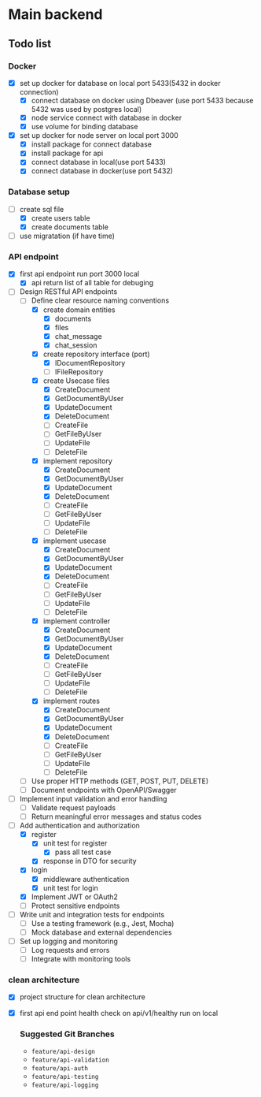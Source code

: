 # Main backend

## Todo list

### Docker
- [x] set up docker for database on local port 5433(5432 in docker connection)
    - [x] connect database on docker using Dbeaver (use port 5433 because 5432 was used by postgres local)
    - [x] node service connect with database in docker
    - [x] use volume for binding database
- [x] set up docker for node server on local port 3000
    - [x] install package for connect database
    - [x] install package for api 
    - [x] connect database in local(use port 5433)
    - [x] connect database in docker(use port 5432)
### Database setup
- [ ] create sql file
    - [x] create users table
    - [x] create documents table
- [ ] use migratation (if have time)
### API endpoint
- [x] first api endpoint run port 3000 local
    - [x] api return list of all table for debuging
- [ ] Design RESTful API endpoints
    - [ ] Define clear resource naming conventions
        - [x] create domain entities
            - [x] documents
            - [x] files
            - [x] chat_message
            - [x] chat_session
        - [x] create repository interface (port)
            - [x] IDocumentRepository
            - [ ] IFileRepository
        - [x] create Usecase files
            - [x] CreateDocument
            - [x] GetDocumentByUser
            - [x] UpdateDocument
            - [x] DeleteDocument
            - [ ] CreateFile
            - [ ] GetFileByUser
            - [ ] UpdateFile
            - [ ] DeleteFile
        - [x] implement repository
            - [x] CreateDocument
            - [x] GetDocumentByUser
            - [x] UpdateDocument
            - [x] DeleteDocument
            - [ ] CreateFile
            - [ ] GetFileByUser
            - [ ] UpdateFile
            - [ ] DeleteFile
        - [x] implement usecase
            - [x] CreateDocument
            - [x] GetDocumentByUser
            - [x] UpdateDocument
            - [x] DeleteDocument
            - [ ] CreateFile
            - [ ] GetFileByUser
            - [ ] UpdateFile
            - [ ] DeleteFile
        - [x] implement controller
            - [x] CreateDocument
            - [x] GetDocumentByUser
            - [x] UpdateDocument
            - [x] DeleteDocument
            - [ ] CreateFile
            - [ ] GetFileByUser
            - [ ] UpdateFile
            - [ ] DeleteFile
        - [x] implement routes
            - [x] CreateDocument
            - [x] GetDocumentByUser
            - [x] UpdateDocument
            - [x] DeleteDocument
            - [ ] CreateFile
            - [ ] GetFileByUser
            - [ ] UpdateFile
            - [ ] DeleteFile
    - [ ] Use proper HTTP methods (GET, POST, PUT, DELETE)
    - [ ] Document endpoints with OpenAPI/Swagger
- [ ] Implement input validation and error handling
    - [ ] Validate request payloads
    - [ ] Return meaningful error messages and status codes
- [ ] Add authentication and authorization
    - [x] register
        - [x] unit test for register
            - [x] pass all test case
        - [x] response in DTO for security
    - [x] login
        - [x] middleware authentication
        - [x] unit test for login
    - [x] Implement JWT or OAuth2
    - [ ] Protect sensitive endpoints
- [ ] Write unit and integration tests for endpoints
    - [ ] Use a testing framework (e.g., Jest, Mocha)
    - [ ] Mock database and external dependencies
- [ ] Set up logging and monitoring
    - [ ] Log requests and errors
    - [ ] Integrate with monitoring tools
### clean architecture
- [x] project structure for clean architecture
- [x] first api end point health check on api/v1/healthy run on local
    ### Suggested Git Branches

    - `feature/api-design`
    - `feature/api-validation`
    - `feature/api-auth`
    - `feature/api-testing`
    - `feature/api-logging`